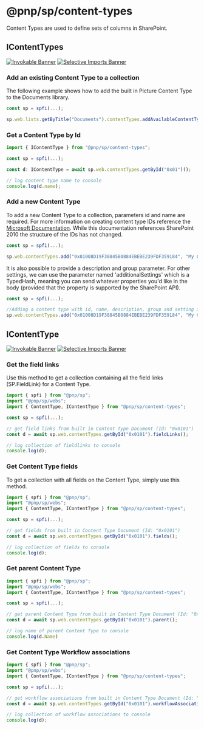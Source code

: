# @pnp/sp/content-types

Content Types are used to define sets of columns in SharePoint.

## IContentTypes

[![Invokable Banner](https://img.shields.io/badge/Invokable-informational.svg)](../concepts/invokable.md) [![Selective Imports Banner](https://img.shields.io/badge/Selective%20Imports-informational.svg)](../concepts/selective-imports.md)  

### Add an existing Content Type to a collection

The following example shows how to add the built in Picture Content Type to the Documents library.

```TypeScript
const sp = spfi(...);

sp.web.lists.getByTitle("Documents").contentTypes.addAvailableContentType("0x010102");
```

### Get a Content Type by Id

```TypeScript
import { IContentType } from "@pnp/sp/content-types";

const sp = spfi(...);

const d: IContentType = await sp.web.contentTypes.getById("0x01")();

// log content type name to console
console.log(d.name);
```

### Add a new Content Type

To add a new Content Type to a collection, parameters id and name are required. For more information on creating content type IDs reference the [Microsoft Documentation](https://docs.microsoft.com/en-us/previous-versions/office/developer/sharepoint-2010/aa543822(v=office.14)). While this documentation references SharePoint 2010 the structure of the IDs has not changed.

```TypeScript
const sp = spfi(...);

sp.web.contentTypes.add("0x01008D19F38845B0884EBEBE239FDF359184", "My Content Type");
```

It is also possible to provide a description and group parameter. For other settings, we can use the parameter named 'additionalSettings' which is a TypedHash, meaning you can send whatever properties you'd like in the body (provided that the property is supported by the SharePoint API).

```TypeScript
const sp = spfi(...);

//Adding a content type with id, name, description, group and setting it to read only mode (using additionalsettings)
sp.web.contentTypes.add("0x01008D19F38845B0884EBEBE239FDF359184", "My Content Type", "This is my content type.", "_PnP Content Types", { ReadOnly: true });
```

## IContentType

[![Invokable Banner](https://img.shields.io/badge/Invokable-informational.svg)](../concepts/invokable.md) [![Selective Imports Banner](https://img.shields.io/badge/Selective%20Imports-informational.svg)](../concepts/selective-imports.md)  

### Get the field links

Use this method to get a collection containing all the field links (SP.FieldLink) for a Content Type.

```TypeScript
import { spfi } from "@pnp/sp";
import "@pnp/sp/webs";
import { ContentType, IContentType } from "@pnp/sp/content-types";

const sp = spfi(...);

// get field links from built in Content Type Document (Id: "0x0101")
const d = await sp.web.contentTypes.getById("0x0101").fieldLinks();

// log collection of fieldlinks to console
console.log(d);
```

### Get Content Type fields

To get a collection with all fields on the Content Type, simply use this method.

```TypeScript
import { spfi } from "@pnp/sp";
import "@pnp/sp/webs";
import { ContentType, IContentType } from "@pnp/sp/content-types";

const sp = spfi(...);

// get fields from built in Content Type Document (Id: "0x0101")
const d = await sp.web.contentTypes.getById("0x0101").fields();

// log collection of fields to console
console.log(d);
```

### Get parent Content Type

```TypeScript
import { spfi } from "@pnp/sp";
import "@pnp/sp/webs";
import { ContentType, IContentType } from "@pnp/sp/content-types";

const sp = spfi(...);

// get parent Content Type from built in Content Type Document (Id: "0x0101")
const d = await sp.web.contentTypes.getById("0x0101").parent();

// log name of parent Content Type to console
console.log(d.Name)
```

### Get Content Type Workflow associations

```TypeScript
import { spfi } from "@pnp/sp";
import "@pnp/sp/webs";
import { ContentType, IContentType } from "@pnp/sp/content-types";

const sp = spfi(...);

// get workflow associations from built in Content Type Document (Id: "0x0101")
const d = await sp.web.contentTypes.getById("0x0101").workflowAssociations();

// log collection of workflow associations to console
console.log(d);
```
